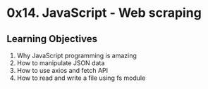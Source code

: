 # 0x14. JavaScript - Web scraping

## Learning Objectives

1. Why JavaScript programming is amazing
2. How to manipulate JSON data
3. How to use axios and fetch API
4. How to read and write a file using fs module
